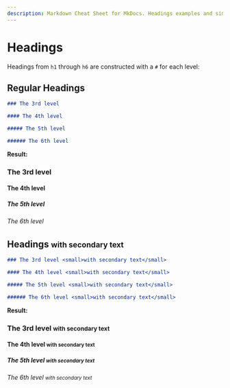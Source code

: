 ```yaml
---
description: Markdown Cheat Sheet for MkDocs. Headings examples and simple usage
---
```


# Headings

Headings from `h1` through `h6` are constructed with a `#` for each level:

## Regular Headings

```markdown
### The 3rd level

#### The 4th level

##### The 5th level

###### The 6th level
```

__Result:__

### The 3rd level

#### The 4th level

##### The 5th level

###### The 6th level

## Headings <small>with secondary text</small>

```markdown
### The 3rd level <small>with secondary text</small>

#### The 4th level <small>with secondary text</small>

##### The 5th level <small>with secondary text</small>

###### The 6th level <small>with secondary text</small>
```

__Result:__

### The 3rd level <small>with secondary text</small>

#### The 4th level <small>with secondary text</small>

##### The 5th level <small>with secondary text</small>

###### The 6th level <small>with secondary text</small>

